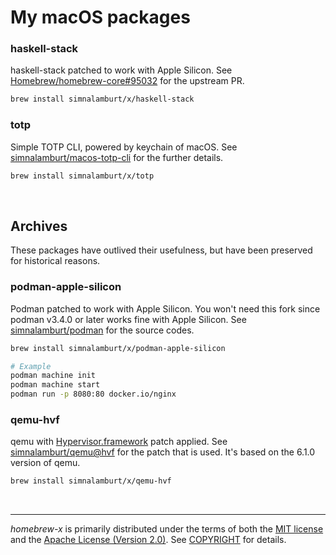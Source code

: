 My macOS packages
========
### haskell-stack
haskell-stack patched to work with Apple Silicon. See [Homebrew/homebrew-core#95032](https://github.com/Homebrew/homebrew-core/pull/95032) for the upstream PR.
```bash
brew install simnalamburt/x/haskell-stack
```

### totp
Simple TOTP CLI, powered by keychain of macOS. See [simnalamburt/macos-totp-cli](https://github.com/simnalamburt/macos-totp-cli) for the further details.
```bash
brew install simnalamburt/x/totp
```

&nbsp;

Archives
--------
These packages have outlived their usefulness, but have been preserved for historical reasons.

### podman-apple-silicon
Podman patched to work with Apple Silicon. You won't need this fork since podman v3.4.0 or later works fine with Apple Silicon. See [simnalamburt/podman](https://github.com/simnalamburt/podman) for the source codes.
```bash
brew install simnalamburt/x/podman-apple-silicon

# Example
podman machine init
podman machine start
podman run -p 8080:80 docker.io/nginx
```

### qemu-hvf
qemu with [Hypervisor.framework](https://developer.apple.com/documentation/hypervisor) patch applied. See [simnalamburt/qemu@hvf](https://github.com/simnalamburt/qemu/tree/hvf) for the patch that is used. It's based on the 6.1.0 version of qemu.
```bash
brew install simnalamburt/x/qemu-hvf
```

&nbsp;

--------
*homebrew-x* is primarily distributed under the terms of both the [MIT license]
and the [Apache License (Version 2.0)]. See [COPYRIGHT] for details.

[MIT license]: LICENSE-MIT
[Apache License (Version 2.0)]: LICENSE-APACHE
[COPYRIGHT]: COPYRIGHT
